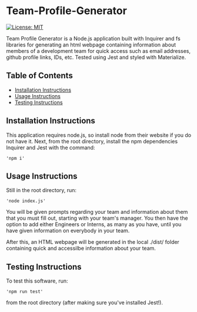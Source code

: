# Team-Profile-Generator
[![License: MIT](https://img.shields.io/badge/License-MIT-yellow.svg)](https://opensource.org/licenses/MIT)

Team Profile Generator is a Node.js application built with Inquirer and fs libraries for generating an html webpage containing information about members of a development team for quick access such as email addresses, github profile links, IDs, etc. Tested using Jest and styled with Materialize.

## Table of Contents
   
* [Installation Instructions](#installation-instructions)
* [Usage Instructions](#usage-instructions)
* [Testing Instructions](#testing-instructions)

## Installation Instructions

This application requires node.js, so install node from their website if you do not have it. Next, from the root directory, install the npm dependencies Inquirer and Jest with the command: 
      
    'npm i'

## Usage Instructions

Still in the root directory, run: 
      
    'node index.js' 
      
You will be given prompts regarding your team and information about them that you must fill out, starting with your team's manager. You then have the option to add either Engineers or Interns, as many as you have, until you have given information on everybody in your team. 

After this, an HTML webpage will be generated in the local ./dist/ folder containing quick and accessilbe information about your team.

## Testing Instructions

To test this software, run: 

    'npm run test' 

from the root directory (after making sure you've installed Jest!).
